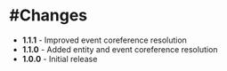#Changes
=======
+ **1.1.1** - Improved event coreference resolution
+ **1.1.0** - Added entity and event coreference resolution
+ **1.0.0** - Initial release 
